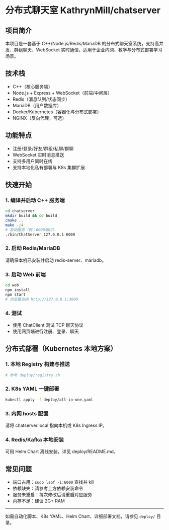 # 分布式聊天室 KathrynMill/chatserver

## 项目简介
本项目是一套基于 C++/Node.js/Redis/MariaDB 的分布式聊天室系统，支持高并发、群组聊天、WebSocket 实时通信，适用于企业内网、教学与分布式部署学习场景。

## 技术栈
- C++（核心服务端）
- Node.js + Express + WebSocket（前端/中间层）
- Redis（消息队列/状态同步）
- MariaDB（用户数据库）
- Docker/Kubernetes（容器化与分布式部署）
- NGINX（反向代理，可选）

## 功能特点
- 注册/登录/好友/群组/私聊/群聊
- WebSocket 实时消息推送
- 支持多用户同时在线
- 支持本地化私有部署与 K8s 集群扩展

## 快速开始

### 1. 编译并启动 C++ 服务端
```bash
cd chatserver
mkdir build && cd build
cmake ..
make -j4
# 启动服务（例：6000端口）
./bin/ChatServer 127.0.0.1 6000
```

### 2. 启动 Redis/MariaDB
请确保本机已安装并启动 redis-server、mariadb。

### 3. 启动 Web 前端
```bash
cd web
npm install
npm start
# 浏览器访问 http://127.0.0.1:3000
```

### 4. 测试
- 使用 ChatClient 测试 TCP 聊天协议
- 使用网页端进行注册、登录、聊天

## 分布式部署（Kubernetes 本地方案）

### 1. 本地 Registry 构建与推送
```bash
# 参考 deploy/registry.sh
```

### 2. K8s YAML 一键部署
```bash
kubectl apply -f deploy/all-in-one.yaml
```

### 3. 内网 hosts 配置
请将 chatserver.local 指向本机或 K8s Ingress IP。

### 4. Redis/Kafka 本地安装
可用 Helm Chart 离线安装，详见 deploy/README.md。

## 常见问题
- 端口占用：`sudo lsof -i:6000` 查找并 kill
- 依赖缺失：请参考上方依赖安装命令
- 服务未重启：每次修改后请重启对应服务
- 内存不足：建议 2G+ RAM

---

如需自动化脚本、K8s YAML、Helm Chart、详细部署文档，请参见 `deploy/` 目录。

